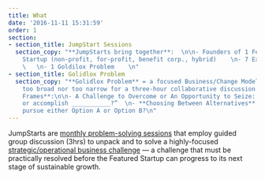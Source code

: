 ```yaml
---
title: What
date: '2016-11-11 15:31:59'
order: 1
section:
- section_title: JumpStart Sessions
  section_copy: "**JumpStarts bring together**:  \n\n- Founders of 1 Featured Social
    Startup (non-profit, for-profit, benefit corp., hybrid)    \n- 7 Expert Panelists
    \   \n- 1 Goldilox Problem    \n"
- section_title: Golidlox Problem
  section_copy: "**Golidlox Problem** = a focused Business/Change Model problem, neither
    too broad nor too narrow for a three-hour collaborative discussion.\n\n**GP Question
    Frames**:\n\n- A Challenge to Overcome or An Opportunity to Seize: How do we solve
    or accomplish ___________?”  \n- **Choosing Between Alternatives**: Should we
    pursue either Option A or Option B?\n"
---
```

JumpStarts are <u>monthly problem-solving sessions</u> that employ guided group discussion (3hrs) to unpack and to solve a highly-focused <u>strategic/operational business challenge</u> — a challenge that must be practically resolved before the Featured Startup can progress to its next stage of sustainable growth.
